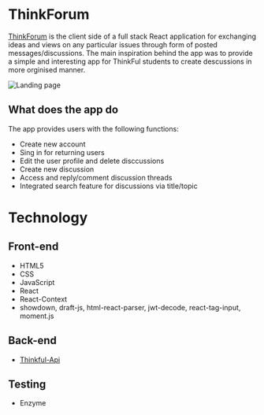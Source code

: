 
# ThinkForum 

[ThinkForum](https://thinkforum.now.sh/) is the client side of a full stack React application for 
exchanging ideas and views on any particular issues through form of posted messages/discussions. 
The main inspiration behind the app was to provide a simple and interesting app for ThinkFul 
students to create descussions in more orginised manner.

![Landing page](./screenshots/lading-page.png "Landing page")
## What does the app do

The app provides users with the following functions:

* Create new account
* Sing in for returning users
* Edit the user profile and delete disccussions 
* Create new discussion
* Access and reply/comment discussion threads 
* Integrated search feature for discussions via title/topic

# Technology
## Front-end

* HTML5
* CSS
* JavaScript
* React
* React-Context
* showdown, draft-js, html-react-parser, jwt-decode, react-tag-input, moment.js

## Back-end

* [Thinkful-Api](https://github.com/ZolFallows/thinkforum-server)

## Testing

* Enzyme
